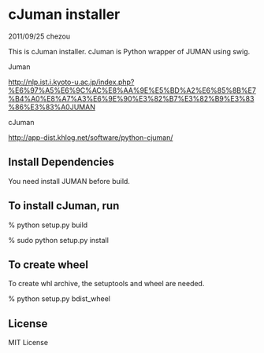 cJuman installer
==========================
2011/09/25 chezou

This is cJuman installer.
cJuman is Python wrapper of JUMAN using swig.

Juman

http://nlp.ist.i.kyoto-u.ac.jp/index.php?%E6%97%A5%E6%9C%AC%E8%AA%9E%E5%BD%A2%E6%85%8B%E7%B4%A0%E8%A7%A3%E6%9E%90%E3%82%B7%E3%82%B9%E3%83%86%E3%83%A0JUMAN

cJuman

http://app-dist.khlog.net/software/python-cjuman/

Install Dependencies
--------------------
You need install JUMAN before build.

To install cJuman, run
--------------------

   % python setup.py build

   % sudo python setup.py install

To create wheel 
--------------------

To create whl archive, the setuptools and wheel are needed.

   % python setup.py bdist_wheel

License
--------------------
MIT License
